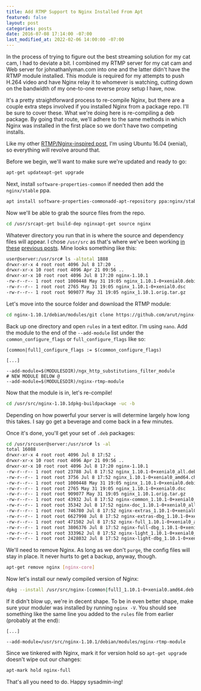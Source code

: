 ```yaml
---
title: Add RTMP Support to Nginx Installed From Apt
featured: false
layout: post
categories: posts
date: 2016-07-08 17:14:00 -07:00
last_modified_at: 2022-02-06 14:00:00 -07:00
---
```


In the process of trying to figure out the best streaming solution for my cat cam, I had to deviate a bit. I combined my RTMP server for my cat cam and Web server for johnathanlyman.com into one and the latter didn't have the RTMP module installed. This module is required for my attempts to push H.264 video and have Nginx relay it to whomever is watching, cutting down on the bandwidth of my one-to-one reverse proxy setup I have, now.

It's a pretty straightforward process to re-compile Nginx, but there are a couple extra steps involved if you installed Nginx from a package repo. I'll be sure to cover these. What we're doing here is re-compiling a deb package. By going that route, we'll adhere to the same methods in which Nginx was installed in the first place so we don't have two competing installs.

Like my other [RTMP/Nginx-inspired post](/stream-rtmp/), I'm using Ubuntu 16.04 (xenial), so everything will revolve around that.

Before we begin, we'll want to make sure we're updated and ready to go:

```sh
apt-get updateapt-get upgrade
```

Next, install `software-properties-common` if needed then add the `nginx/stable` ppa.

```sh
apt install software-properties-commonadd-apt-repository ppa:nginx/stable
```

Now we'll be able to grab the source files from the repo.

```sh
cd /usr/srcapt-get build-dep nginxapt-get source nginx
```

Whatever directory you run that in is where the source and dependency files will appear. I chose `/usr/src` as that's where we've been working [in these](/fighting-ffmpeg) [previous posts](/stream-rtmp/). Mine looks something like this:

```sh
user@server:/usr/src# ls -altotal 1888
drwxr-xr-x 4 root root 4096 Jul 8 17:20 .
drwxr-xr-x 10 root root 4096 Apr 21 09:56 ..
drwxr-xr-x 10 root root 4096 Jul 8 17:20 nginx-1.10.1
-rw-r--r-- 1 root root 1000448 May 31 19:05 nginx_1.10.1-0+xenial0.debian.tar.gz
-rw-r--r-- 1 root root 2765 May 31 19:05 nginx_1.10.1-0+xenial0.dsc
-rw-r--r-- 1 root root 909077 May 31 19:05 nginx_1.10.1.orig.tar.gz
```

Let's move into the source folder and download the RTMP module:

```sh
cd nginx-1.10.1/debian/modules/git clone https://github.com/arut/nginx-rtmp-module
```

Back up one directory and open `rules` in a text editor. I'm using `nano`. Add the module to the end of the `--add-module` list under the `common_configure_flags` or `full_configure_flags` like so:

```
[common|full]_configure_flags := $(common_configure_flags) 		

[...]

--add-module=$(MODULESDIR)/ngx_http_substitutions_filter_module                         
# NEW MODULE BELOW @                        
--add-module=$(MODULESDIR)/nginx-rtmp-module
```

Now that the module is in, let's re-compile!

```sh
cd /usr/src/nginx-1.10.1dpkg-buildpackage -uc -b
```

Depending on how powerful your server is will determine largely how long this takes. I say go get a beverage and come back in a few minutes.

Once it's done, you'll get your set of `.deb` packages:

```sh
cd /usr/srcuser@server:/usr/src# ls -al 
total 16088
drwxr-xr-x 4 root root 4096 Jul 8 17:52 .
drwxr-xr-x 10 root root 4096 Apr 21 09:56 ..
drwxr-xr-x 10 root root 4096 Jul 8 17:20 nginx-1.10.1
-rw-r--r-- 1 root root 23788 Jul 8 17:52 nginx_1.10.1-0+xenial0_all.deb
-rw-r--r-- 1 root root 3756 Jul 8 17:52 nginx_1.10.1-0+xenial0_amd64.changes
-rw-r--r-- 1 root root 1000448 May 31 19:05 nginx_1.10.1-0+xenial0.debian.tar.gz
-rw-r--r-- 1 root root 2765 May 31 19:05 nginx_1.10.1-0+xenial0.dsc
-rw-r--r-- 1 root root 909077 May 31 19:05 nginx_1.10.1.orig.tar.gz
-rw-r--r-- 1 root root 43932 Jul 8 17:52 nginx-common_1.10.1-0+xenial0_all.deb
-rw-r--r-- 1 root root 35342 Jul 8 17:52 nginx-doc_1.10.1-0+xenial0_all.deb
-rw-r--r-- 1 root root 746780 Jul 8 17:52 nginx-extras_1.10.1-0+xenial0_amd64.deb
-rw-r--r-- 1 root root 6627998 Jul 8 17:52 nginx-extras-dbg_1.10.1-0+xenial0_amd64.deb
-rw-r--r-- 1 root root 471502 Jul 8 17:52 nginx-full_1.10.1-0+xenial0_amd64.deb
-rw-r--r-- 1 root root 3806376 Jul 8 17:52 nginx-full-dbg_1.10.1-0+xenial0_amd64.deb
-rw-r--r-- 1 root root 333962 Jul 8 17:52 nginx-light_1.10.1-0+xenial0_amd64.deb
-rw-r--r-- 1 root root 2428032 Jul 8 17:52 nginx-light-dbg_1.10.1-0+xenial0_amd64.deb
```

We'll need to remove Nginx. As long as we don't `purge`, the config files will stay in place. It never hurts to get a backup, anyway, though.

```sh
apt-get remove nginx [nginx-core]
```

Now let's install our newly compiled version of Nginx:

```sh
dpkg --install /usr/src/nginx-[common|full]_1.10.1-0+xenial0.amd64.deb
```

If it didn't blow up, we're in decent shape. To be in even better shape, make sure your moduler was installed by running `nginx -V`. You should see something like the same line you added to the `rules` file from earlier (probably at the end):

```
[...] 

--add-module=/usr/src/nginx-1.10.1/debian/modules/nginx-rtmp-module
```

Since we tinkered with Nginx, mark it for version hold so `apt-get upgrade` doesn't wipe out our changes:

```sh
apt-mark hold nginx-full
```

That's all you need to do. Happy sysadmin-ing!

